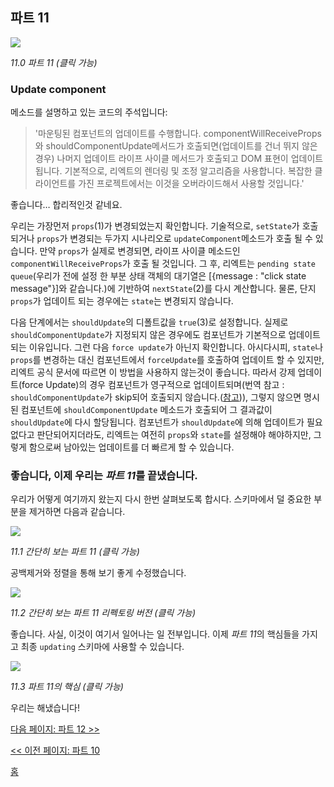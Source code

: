 ## 파트 11

[![](https://twisger.github.io/Under-the-hood-ReactJS/stack/images/11/part-11.svg)](https://twisger.github.io/Under-the-hood-ReactJS/stack/images/11/part-11.svg)

<em>11.0 파트 11 (클릭 가능)</em>

### Update component

메소드를 설명하고 있는 코드의 주석입니다:
> '마운팅된 컴포넌트의 업데이트를 수행합니다. componentWillReceiveProps와 shouldComponentUpdate메서드가 호출되면(업데이트를 건너 뛰지 않은 경우) 나머지 업데이트 라이프 사이클 메서드가 호출되고 DOM 표현이 업데이트됩니다. 기본적으로, 리엑트의 렌더링 및 조정 알고리즘을 사용합니다. 복잡한 클라이언트를 가진 프로젝트에서는 이것을 오버라이드해서 사용할 것입니다.'

좋습니다… 합리적인것 같네요.

우리는 가장먼저 `props`(1)가 변경되었는지 확인합니다. 기술적으로, `setState`가 호출되거나 `props`가 변경되는 두가지 시나리오로 `updateComponent`메소드가 호출 될 수 있습니다. 만약 `props`가 실제로 변경되면, 라이프 사이클 메소드인 `componentWillReceiveProps`가 호출 될 것입니다. 그 후, 리엑트는 `pending state queue`(우리가 전에 설정 한 부분 상태 객체의 대기열은 [{message : "click state message"}]와 같습니다.)에 기반하여 `nextState`(2)를 다시 계산합니다. 물론, 단지 `props`가 업데이트 되는 경우에는 `state`는 변경되지 않습니다.

다음 단계에서는 `shouldUpdate`의 디폴트값을 `true`(3)로 설정합니다. 실제로 `shouldComponentUpdate`가 지정되지 않은 경우에도 컴포넌트가 기본적으로 업데이트되는 이유입니다. 그런 다음 `force update`가 아닌지 확인합니다. 아시다시피, `state`나 `props`를 변경하는 대신 컴포넌트에서 `forceUpdate`를 호출하여 업데이트 할 수 있지만, 리엑트 공식 문서에 따르면 이 방법을 사용하지 않는것이 좋습니다. 따라서 강제 업데이트(force Update)의 경우 컴포넌트가 영구적으로 업데이트되며(번역 참고 : `shouldComponentUpdate`가 skip되어 호출되지 않습니다.([참고](https://facebook.github.io/react/docs/react-component.html#forceupdate))), 그렇지 않으면 명시된 컴포넌트에 `shouldComponentUpdate` 메소드가 호출되어 그 결과값이 `shouldUpdate`에 다시 할당됩니다. 컴포넌트가 `shouldUpdate`에 의해 업데이트가 필요없다고 판단되어지더라도, 리엑트는 여전히 `props`와 `state`를 설정해야 해야하지만, 그렇게 함으로써 남아있는 업데이트를 더 빠르게 할 수 있습니다.

### 좋습니다, 이제 우리는 *파트 11*를 끝냈습니다.

우리가 어떻게 여기까지 왔는지 다시 한번 살펴보도록 합시다. 스키마에서 덜 중요한 부분을 제거하면 다음과 같습니다.

[![](https://twisger.github.io/Under-the-hood-ReactJS/stack/images/11/part-11-A.svg)](https://twisger.github.io/Under-the-hood-ReactJS/stack/images/11/part-11-A.svg)

<em>11.1 간단히 보는 파트 11 (클릭 가능)</em>

공백제거와 정렬을 통해 보기 좋게 수정했습니다.

[![](https://twisger.github.io/Under-the-hood-ReactJS/stack/images/11/part-11-B.svg)](https://twisger.github.io/Under-the-hood-ReactJS/stack/images/11/part-11-B.svg)

<em>11.2 간단히 보는 파트 11 리펙토링 버전 (클릭 가능)</em>

좋습니다. 사실, 이것이 여기서 일어나는 일 전부입니다. 이제 *파트 11*의 핵심들을 가지고 최종 `updating` 스키마에 사용할 수 있습니다.

[![](https://twisger.github.io/Under-the-hood-ReactJS/stack/images/11/part-11-C.svg)](https://twisger.github.io/Under-the-hood-ReactJS/stack/images/11/part-11-C.svg)

<em>11.3 파트 11의 핵심 (클릭 가능)</em>

우리는 해냈습니다!


[다음 페이지: 파트 12 >>](./Part-12.md)

[<< 이전 페이지: 파트 10](./Part-10.md)


[홈](../../README.md)
